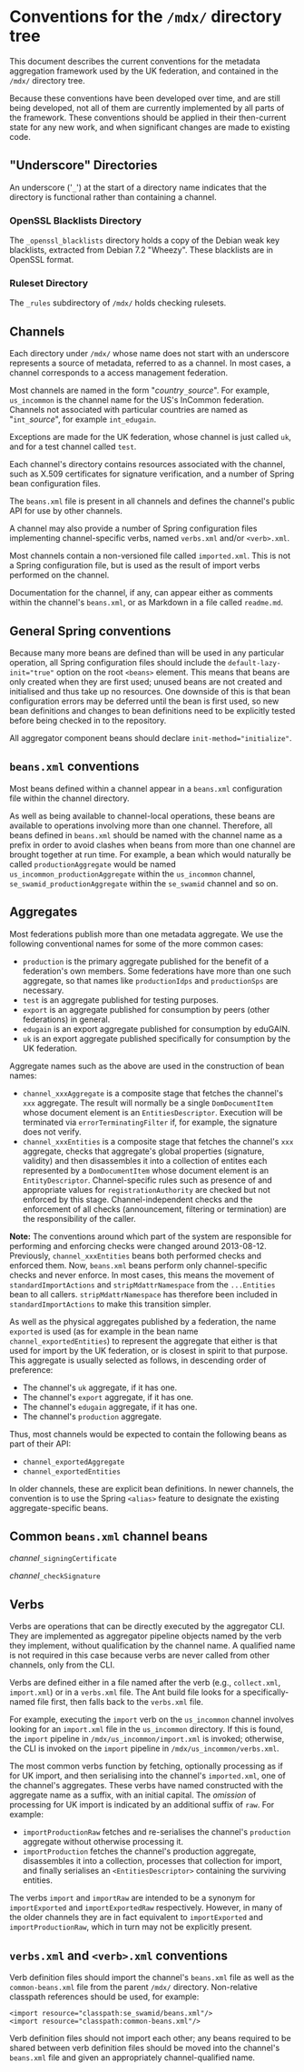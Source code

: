 # Conventions for the `/mdx/` directory tree

This document describes the current conventions for the metadata aggregation framework used by the UK federation, and contained in the `/mdx/` directory tree.

Because these conventions have been developed over time, and are still being developed, not all of them are currently implemented by all parts of the framework.  These conventions should be applied in their then-current state for any new work, and when significant changes are made to existing code.

## "Underscore" Directories

An underscore ('`_`') at the start of a directory name indicates that the directory is functional rather than containing a channel.

### OpenSSL Blacklists Directory

The `_openssl_blacklists` directory holds a copy of the Debian weak key blacklists, extracted from Debian 7.2 "Wheezy". These blacklists are in OpenSSL format.

### Ruleset Directory

The `_rules` subdirectory of `/mdx/` holds checking rulesets.

## Channels

Each directory under `/mdx/` whose name does not start with an underscore
represents a source of metadata, referred to as a
channel. In most cases, a channel corresponds to a access management federation.

Most channels are named in the form "*country*`_`*source*".  For example,
`us_incommon` is the channel name for the US's InCommon federation.
Channels not associated with particular countries are named as "`int_`*source*",
for example `int_edugain`.

Exceptions are made for the UK federation, whose channel is just
called `uk`, and for a test channel called `test`.

Each channel's directory contains resources associated with the channel, such
as X.509 certificates for signature verification, and a number of Spring bean configuration files.

The `beans.xml` file is present in all channels and defines the channel's public API for
use by other channels.
 
A channel may also provide a number of Spring configuration files implementing
channel-specific verbs, named `verbs.xml` and/or `<verb>.xml`.

Most channels contain a non-versioned file called `imported.xml`.  This is not a Spring
configuration file, but is used as the result of import verbs performed on the channel.

Documentation for the channel, if any, can appear either as comments within the channel's `beans.xml`, or as Markdown in a file called `readme.md`.

## General Spring conventions

Because many more beans are defined than will be used in any particular operation, all Spring configuration files should include the `default-lazy-init="true"` option on the root `<beans>` element.  This means that beans are only created when they are first used; unused beans are not created and initialised and thus take up no resources.  One downside of this is that bean configuration errors may be deferred until the bean is first used, so new bean definitions and changes to bean definitions need to be explicitly tested before being checked in to the repository.

All aggregator component beans should declare `init-method="initialize"`.

## `beans.xml` conventions

Most beans defined within a channel appear in a `beans.xml` configuration file
within the channel directory.

As well as being available to channel-local operations, these beans are
available to operations involving more than one channel. Therefore, all beans
defined in `beans.xml` should be named with the channel name as a prefix in
order to avoid clashes when beans from more than one channel are brought
together at run time. For example, a bean which would naturally be called
`productionAggregate` would be named `us_incommon_productionAggregate` within
the `us_incommon` channel, `se_swamid_productionAggregate` within the
`se_swamid` channel and so on.

## Aggregates

Most federations publish more than one metadata aggregate.  We use the following conventional names for some of the more common cases:

* `production` is the primary aggregate published for the benefit of a federation's own members.  Some federations have more than one such aggregate, so that names like `productionIdps` and `productionSps` are necessary.
* `test` is an aggregate published for testing purposes.
* `export` is an aggregate published for consumption by peers (other federations) in general.
* `edugain` is an export aggregate published for consumption by eduGAIN.
* `uk` is an export aggregate published specifically for consumption by the UK federation.

Aggregate names such as the above are used in the construction of bean names:

* `channel_xxxAggregate` is a composite stage that fetches the channel's `xxx` aggregate.  The result will normally be a single `DomDocumentItem` whose document element is an `EntitiesDescriptor`.  Execution will be terminated via `errorTerminatingFilter` if, for example, the signature does not verify.
* `channel_xxxEntities` is a composite stage that fetches the channel's `xxx` aggregate, checks that aggregate's global properties (signature, validity) and then disassembles it into a collection of entites each represented by a `DomDocumentItem` whose document element is an `EntityDescriptor`.  Channel-specific rules such as presence of and appropriate values for `registrationAuthority` are checked but not enforced by this stage.  Channel-independent checks and the enforcement of all checks (announcement, filtering or termination) are the responsibility of the caller.

**Note:** The conventions around which part of the system are responsible for performing and enforcing checks were changed around 2013-08-12.  Previously, `channel_xxxEntities` beans both performed checks and enforced them.  Now, `beans.xml` beans perform only channel-specific checks and never enforce.  In most cases, this means the movement of `standardImportActions` and `stripMdattrNamespace` from the `...Entities` bean to all callers.  `stripMdattrNamespace` has therefore been included in `standardImportActions` to make this transition simpler.

As well as the physical aggregates published by a federation, the name `exported` is used (as for example in the bean name `channel_exportedEntities`) to represent the aggregate that either is that used for import by the UK federation, or is closest in spirit to that purpose.  This aggregate is usually selected as follows, in descending order of preference:

* The channel's `uk` aggregate, if it has one.
* The channel's `export` aggregate, if it has one.
* The channel's `edugain` aggregate, if it has one.
* The channel's `production` aggregate.

Thus, most channels would be expected to contain the following beans as part of their API:

* `channel_exportedAggregate`
* `channel_exportedEntities`

In older channels, these are explicit bean definitions.  In newer channels, the convention is to use the Spring `<alias>` feature to designate the existing aggregate-specific beans.

## Common `beans.xml` channel beans

*channel*`_signingCertificate`

*channel*`_checkSignature`

## Verbs

Verbs are operations that can be directly executed by the aggregator CLI. They
are implemented as aggregator pipeline objects named by the verb they
implement, without qualification by the channel name. A qualified name is not
required in this case because verbs are never called from other channels, only
from the CLI.

Verbs are defined either in a file named after the verb (e.g., `collect.xml`,
`import.xml`) or in a `verbs.xml` file. The Ant build file looks for a
specifically-named file first, then falls back to the `verbs.xml` file.

For example, executing the `import` verb on the `us_incommon` channel involves
looking for an `import.xml` file in the `us_incommon` directory. If this is
found, the `import` pipeline in `/mdx/us_incommon/import.xml` is invoked;
otherwise, the CLI is invoked on the `import` pipeline in
`/mdx/us_incommon/verbs.xml`.

The most common verbs function by fetching, optionally processing as if for UK import, and then serialising into the channel's `imported.xml`, one of the channel's aggregates.  These verbs have named constructed with the aggregate name as a suffix, with an initial capital.  The *omission* of processing for UK import is indicated by an additional suffix of `raw`.  For example:

* `importProductionRaw` fetches and re-serialises the channel's `production` aggregate without otherwise processing it.
* `importProduction` fetches the channel's production aggregate, disassembles it into a collection, processes that collection for import, and finally serialises an `<EntitiesDescriptor>` containing the surviving entities.

The verbs `import` and `importRaw` are intended to be a synonym for `importExported` and `importExportedRaw` respectively.  However, in many of the older channels they are in fact equivalent to `importExported` and `importProductionRaw`, which in turn may not be explicitly present.

## `verbs.xml` and `<verb>.xml` conventions

Verb definition files should import the channel's `beans.xml` file as well as
the `common-beans.xml` file from the parent `/mdx/` directory.  Non-relative classpath references should be used, for example:

    <import resource="classpath:se_swamid/beans.xml"/>
    <import resource="classpath:common-beans.xml"/>

Verb definition files should not import each other; any beans required to be
shared between verb definition files should be moved into the channel's
`beans.xml` file and given an appropriately channel-qualified name.

